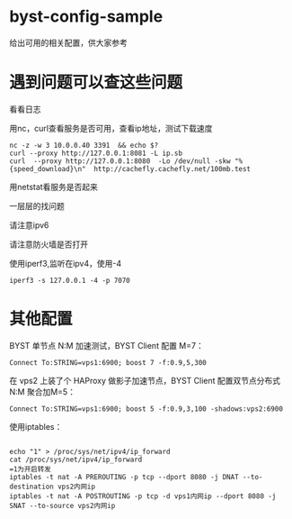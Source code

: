 # byst-config-sample
给出可用的相关配置，供大家参考

# 遇到问题可以查这些问题
看看日志

用nc，curl查看服务是否可用，查看ip地址，测试下载速度
```
nc -z -w 3 10.0.0.40 3391  && echo $?
curl --proxy http://127.0.0.1:8081 -L ip.sb
curl  --proxy http://127.0.0.1:8080  -Lo /dev/null -skw "%{speed_download}\n"  http://cachefly.cachefly.net/100mb.test

```
用netstat看服务是否起来

一层层的找问题

请注意ipv6

请注意防火墙是否打开

使用iperf3,监听在ipv4，使用-4
```
iperf3 -s 127.0.0.1 -4 -p 7070
```
# 其他配置

BYST 单节点 N:M 加速测试，BYST Client 配置 M=7：
```
Connect To:STRING=vps1:6900; boost 7 -f:0.9,5,300
```
在 vps2 上装了个 HAProxy 做影子加速节点，BYST Client 配置双节点分布式 N:M 聚合加M=5：
```
Connect To:STRING=vps1:6900; boost 5 -f:0.9,3,100 -shadows:vps2:6900
```
使用iptables：
```

echo "1" > /proc/sys/net/ipv4/ip_forward
cat /proc/sys/net/ipv4/ip_forward
=1为开启转发
iptables -t nat -A PREROUTING -p tcp --dport 8080 -j DNAT --to-destination vps2内网ip
iptables -t nat -A POSTROUTING -p tcp -d vps1内网ip --dport 8080 -j SNAT --to-source vps2内网ip
```
